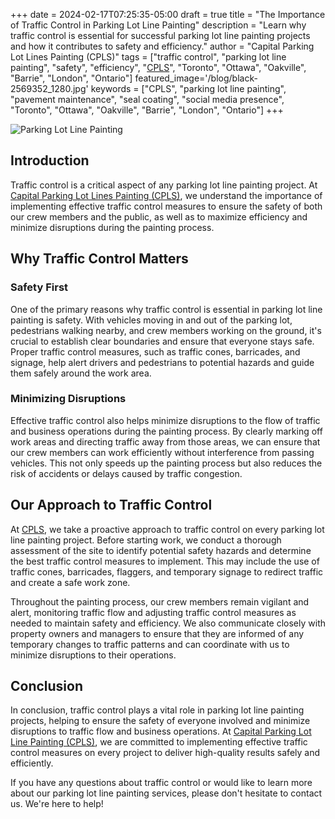 +++
date = 2024-02-17T07:25:35-05:00
draft = true
title = "The Importance of Traffic Control in Parking Lot Line Painting"
description = "Learn why traffic control is essential for successful parking lot line painting projects and how it contributes to safety and efficiency."
author = "Capital Parking Lot Lines Painting (CPLS)"
tags = ["traffic control", "parking lot line painting", "safety", "efficiency", "[CPLS](https://capitalpaintingservices.ca/)", "Toronto", "Ottawa", "Oakville", "Barrie", "London", "Ontario"]
featured_image='/blog/black-2569352_1280.jpg'
keywords = ["CPLS", "parking lot line painting", "pavement maintenance", "seal coating", "social media presence", "Toronto", "Ottawa", "Oakville", "Barrie", "London", "Ontario"]
+++

![Parking Lot Line Painting](/blog/path.png "Quality Line Painting from CPLS")

## Introduction

Traffic control is a critical aspect of any parking lot line painting project. At [Capital Parking Lot Lines Painting (CPLS)](https://capitalpaintingservices.ca/), we understand the importance of implementing effective traffic control measures to ensure the safety of both our crew members and the public, as well as to maximize efficiency and minimize disruptions during the painting process.

## Why Traffic Control Matters

### Safety First

One of the primary reasons why traffic control is essential in parking lot line painting is safety. With vehicles moving in and out of the parking lot, pedestrians walking nearby, and crew members working on the ground, it's crucial to establish clear boundaries and ensure that everyone stays safe. Proper traffic control measures, such as traffic cones, barricades, and signage, help alert drivers and pedestrians to potential hazards and guide them safely around the work area.

### Minimizing Disruptions

Effective traffic control also helps minimize disruptions to the flow of traffic and business operations during the painting process. By clearly marking off work areas and directing traffic away from those areas, we can ensure that our crew members can work efficiently without interference from passing vehicles. This not only speeds up the painting process but also reduces the risk of accidents or delays caused by traffic congestion.

## Our Approach to Traffic Control

At [CPLS](https://capitalpaintingservices.ca/), we take a proactive approach to traffic control on every parking lot line painting project. Before starting work, we conduct a thorough assessment of the site to identify potential safety hazards and determine the best traffic control measures to implement. This may include the use of traffic cones, barricades, flaggers, and temporary signage to redirect traffic and create a safe work zone.

Throughout the painting process, our crew members remain vigilant and alert, monitoring traffic flow and adjusting traffic control measures as needed to maintain safety and efficiency. We also communicate closely with property owners and managers to ensure that they are informed of any temporary changes to traffic patterns and can coordinate with us to minimize disruptions to their operations.

## Conclusion

In conclusion, traffic control plays a vital role in parking lot line painting projects, helping to ensure the safety of everyone involved and minimize disruptions to traffic flow and business operations. At [Capital Parking Lot Line Painting (CPLS)](https://capitalpaintingservices.ca/), we are committed to implementing effective traffic control measures on every project to deliver high-quality results safely and efficiently.

If you have any questions about traffic control or would like to learn more about our parking lot line painting services, please don't hesitate to contact us. We're here to help!